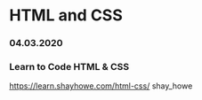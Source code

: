 # HTML and CSS

### 04.03.2020
### Learn to Code HTML & CSS
https://learn.shayhowe.com/html-css/
shay_howe
